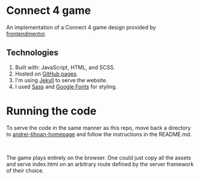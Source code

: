 # Connect 4 game

An implementation of a Connect 4 game design provided by [frontendmentor](https://frontendmentor.io).

## Technologies

1. Built with: JavaScript, HTML, and SCSS.
2. Hosted on [GitHub pages](https://pages.github.com/). 
3. I'm using [Jekyll](https://jekyllrb.com/) to serve the website. 
4. I used [Sass](https://sass-lang.com/) and
   [Google Fonts](https://www.google.com/fonts) for styling.

# Running the code

To serve the code in the same manner as this repo, move back a directory to [andrei-tihoan-homepage](https://github.com/AndreiTih/andrei-tihoan-homepage) and follow the instructions in the README.md.

<br>

The game plays entirely on the browser. One could just copy all the assets and serve index.html on an arbitrary route defined by the server framework of their choice.


